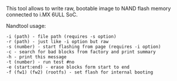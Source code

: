 This tool allows to write raw, bootable image to NAND flash memory connected to i.MX 6ULL SoC.

Nandtool usage:

    -i (path) - file path (requires -s option)
    -r (path) - just like -i option but raw
    -s (number) - start flashing from page (requires -i option)
    -c - search for bad blocks from factory and print summary
    -h - print this message
    -t (number) - run test #no
    -e (start:end) - erase blocks form start to end
    -f (fw1) (fw2) (rootfs) - set flash for internal booting
